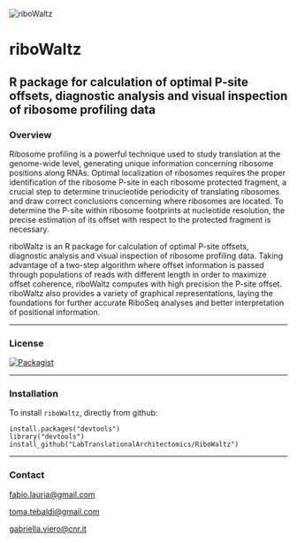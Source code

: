 ![riboWaltz](https://github.com/LabTranslationalArchitectomics/RiboWaltz/blob/master/vignettes/ribowaltz.png)

# riboWaltz

R package for calculation of optimal P-site offsets, diagnostic analysis and visual inspection of ribosome profiling data
------------------------------------------------------------------------

### Overview

Ribosome profiling is a powerful technique used to study translation at the genome-wide level, generating unique information concerning ribosome positions along RNAs. Optimal localization of ribosomes requires the proper identification of the ribosome P-site in each ribosome protected fragment, a crucial step to determine trinucleotide periodicity of translating ribosomes and draw correct conclusions concerning where ribosomes are located. To determine the P-site within ribosome footprints at nucleotide resolution, the precise estimation of its offset with respect to the protected fragment is necessary. 

riboWaltz is an R package for calculation of optimal P-site offsets, diagnostic analysis and visual inspection of ribosome profiling data. Taking advantage of a two-step algorithm where offset information is passed through populations of reads with different length in order to maximize offset coherence, riboWaltz computes with high precision the P-site offset. riboWaltz also provides a variety of graphical representations, laying the foundations for further accurate RiboSeq analyses and better interpretation of positional information.

------------------------------------------------------------------------

### License

[![Packagist](https://img.shields.io/packagist/l/doctrine/orm.svg?maxAge=2592000?style=flat)](https://opensource.org/licenses/MIT)

------------------------------------------------------------------------

### Installation

To install `riboWaltz`, directly from github: 
    
    install.packages("devtools")
    library("devtools")
    install_github("LabTranslationalArchitectomics/RiboWaltz")

------------------------------------------------------------------------

### Contact

fabio.lauria@gmail.com

toma.tebaldi@gmail.com

gabriella.viero@cnr.it
